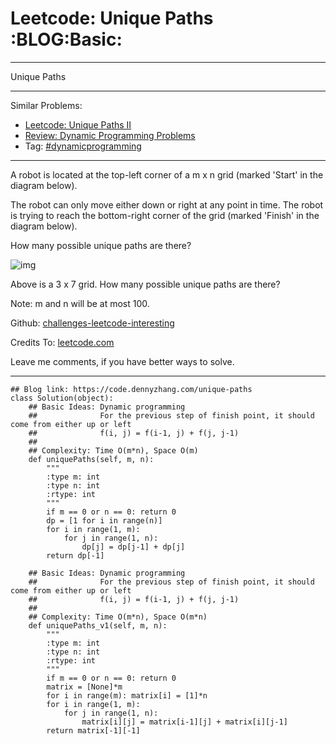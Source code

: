# Leetcode: Unique Paths     :BLOG:Basic:


---

Unique Paths  

---

Similar Problems:  
-   [Leetcode: Unique Paths II](https://code.dennyzhang.com/unique-paths-ii)
-   [Review: Dynamic Programming Problems](https://code.dennyzhang.com/review-dynamicprogramming)
-   Tag: [#dynamicprogramming](https://code.dennyzhang.com/tag/dynamicprogramming)

---

A robot is located at the top-left corner of a m x n grid (marked 'Start' in the diagram below).  

The robot can only move either down or right at any point in time. The robot is trying to reach the bottom-right corner of the grid (marked 'Finish' in the diagram below).  

How many possible unique paths are there?  

![img](//raw.githubusercontent.com/DennyZhang/challenges-leetcode-interesting/master/images/robot_maze.png)  

Above is a 3 x 7 grid. How many possible unique paths are there?  

Note: m and n will be at most 100.  

Github: [challenges-leetcode-interesting](https://github.com/DennyZhang/challenges-leetcode-interesting/tree/master/unique-paths)  

Credits To: [leetcode.com](https://leetcode.com/problems/unique-paths/description/)  

Leave me comments, if you have better ways to solve.  

---

    ## Blog link: https://code.dennyzhang.com/unique-paths
    class Solution(object):
        ## Basic Ideas: Dynamic programming
        ##              For the previous step of finish point, it should come from either up or left
        ##              f(i, j) = f(i-1, j) + f(j, j-1)
        ##
        ## Complexity: Time O(m*n), Space O(m)
        def uniquePaths(self, m, n):
            """
            :type m: int
            :type n: int
            :rtype: int
            """
            if m == 0 or n == 0: return 0
            dp = [1 for i in range(n)]
            for i in range(1, m):
                for j in range(1, n):
                    dp[j] = dp[j-1] + dp[j]
            return dp[-1]
    
        ## Basic Ideas: Dynamic programming
        ##              For the previous step of finish point, it should come from either up or left
        ##              f(i, j) = f(i-1, j) + f(j, j-1)
        ##
        ## Complexity: Time O(m*n), Space O(m*n)
        def uniquePaths_v1(self, m, n):
            """
            :type m: int
            :type n: int
            :rtype: int
            """
            if m == 0 or n == 0: return 0
            matrix = [None]*m
            for i in range(m): matrix[i] = [1]*n
            for i in range(1, m):
                for j in range(1, n):
                    matrix[i][j] = matrix[i-1][j] + matrix[i][j-1]
            return matrix[-1][-1]